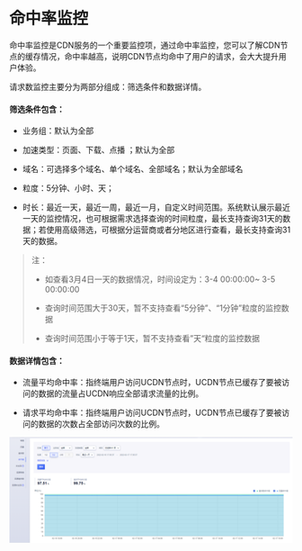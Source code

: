 # 命中率监控

命中率监控是CDN服务的一个重要监控项，通过命中率监控，您可以了解CDN节点的缓存情况，命中率越高，说明CDN节点均命中了用户的请求，会大大提升用户体验。

请求数监控主要分为两部分组成：筛选条件和数据详情。

#### 筛选条件包含：

* 业务组：默认为全部

* 加速类型：页面、下载、点播 ；默认为全部

* 域名：可选择多个域名、单个域名、全部域名；默认为全部域名

* 粒度：5分钟、小时、天；

* 时长：最近一天，最近一周，最近一月，自定义时间范围。系统默认展示最近一天的监控情况，也可根据需求选择查询的时间粒度，最长支持查询31天的数据；若使用高级筛选，可根据分运营商或者分地区进行查看，最长支持查询31天的数据。

>注：
>
>* 如查看3月4日一天的数据情况，时间设定为：3-4 00:00:00~ 3-5 00:00:00
>
>* 查询时间范围大于30天，暂不支持查看“5分钟”、“1分钟”粒度的监控数据
>* 查询时间范围小于等于1天，暂不支持查看”天“粒度的监控数据


#### 数据详情包含：

* 流量平均命中率：指终端用户访问UCDN节点时，UCDN节点已缓存了要被访问的数据的流量占UCDN响应全部请求流量的比例。

* 请求平均命中率：指终端用户访问UCDN节点时，UCDN节点已缓存了要被访问的数据的次数占全部访问次数的比例。

  

![2022-命中率监控.png](../images/2022-命中率监控.png)

